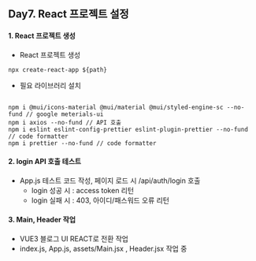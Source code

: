 ## Day7. React 프로젝트 설정

#### 1. React 프로젝트 생성

- React 프로젝트 생성

```
npx create-react-app ${path}
```

- 필요 라이브러리 설치

```

npm i @mui/icons-material @mui/material @mui/styled-engine-sc --no-fund // google meterials-ui
npm i axios --no-fund // API 호출
npm i eslint eslint-config-prettier eslint-plugin-prettier --no-fund // code formatter
npm i prettier --no-fund // code formatter

```

#### 2. login API 호출 테스트

- App.js 테스트 코드 작성, 페이지 로드 시 /api/auth/login 호출
  - login 성공 시 : access token 리턴
  - login 실패 시 : 403, 아이디/패스워드 오류 리턴


#### 3. Main, Header 작업
- VUE3 블로그 UI REACT로 전환 작업
- index.js, App.js, assets/Main.jsx , Header.jsx 작업 중